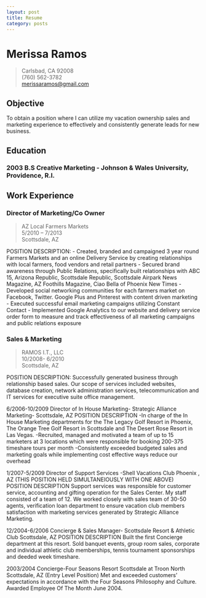 ```yaml
---
layout: post
title: Resume
category: posts
---
```


# Merissa Ramos
> Carlsbad, CA 92008<br />
(760) 562-3782<br />
[merissaramos@gmail.com][email]

## Objective
To obtain a position where I can utilize my vacation ownership sales and marketing experience to effectively and consistently generate leads for new business.

## Education
### 2003 B.S Creative Marketing - Johnson & Wales University, Providence, R.I.

## Work Experience

### Director of Marketing/Co Owner
> AZ Local Farmers Markets<br />
5/2010 – 7/2013<br />
Scottsdale, AZ

POSITION DESCRIPTION:
    - Created, branded and campaigned 3 year round Farmers Markets and an online Delivery Service by creating relationships with local farmers, food vendors and retail partners
    - Secured brand awareness through Public Relations, specifically built relationships with ABC 15, Arizona Republic, Scottsdale Republic, Scottsdale Airpark News Magazine, AZ Foothills Magazine, Ciao Bella of Phoenix New Times
    - Developed social networking communities for each farmers market on Facebook, Twitter. Google Plus and Pinterest with content driven marketing
    - Executed successful email marketing campaigns utilizing Constant Contact
    - Implemented Google Analytics to our website and delivery service order form to measure and track effectiveness of all marketing campaigns and public relations exposure


### Sales & Marketing
> RAMOS I.T., LLC<br />
10/2008- 6/2010<br />
Scottsdale, AZ

POSITION DESCRIPTION:
Successfully generated business through relationship based sales. Our scope of services included websites, database creation, network administration services, telecommunication and IT services for executive suite office management.

6/2006-10/2009
Director of In House Marketing- Strategic Alliance Marketing- Scottsdale, AZ
POSITION DESCRIPTION
-In charge of the In House Marketing departments for the The Legacy Golf Resort in Phoenix, The Orange Tree Golf Resort in Scottsdale and The Desert Rose Resort in Las Vegas.
-Recruited, managed and motivated a team of up to 15 marketers at 3 locations which were responsible for booking 200-375 timeshare tours per month
-Consistently exceeded budgeted sales and marketing goals while implementing cost effective ways reduce our overhead

1/2007-5/2009
Director of Support Services -Shell Vacations Club Phoenix , AZ (THIS POSITION HELD SIMULTANEIOUSLY WITH ONE ABOVE)
POSITION DESCRIPTION Support services was responsible for customer service, accounting and gifting operation for the Sales Center.
My staff consisted of a team of 12. We worked closely with sales team of 30-50 agents, verification loan department to ensure vacation club members satisfaction with marketing services generated by Strategic Alliance Marketing.

12/2004-6/2006 Concierge & Sales Manager- Scottsdale Resort & Athletic Club Scottsdale, AZ
POSITION DESCRIPTION Built the first Concierge department at this resort. Sold banquet events, group room sales, corporate  and individual athletic club memberships, tennis tournament sponsorships and deeded week timeshare.

2003/2004 Concierge-Four Seasons Resort Scottsdale at Troon North Scottsdale, AZ (Entry Level Position)
Met and exceeded customers’ expectations in accordance with the Four Seasons Philosophy and Culture.
Awarded Employee Of The Month June 2004.



[email]: mailto://merissaramos@gmail.com
